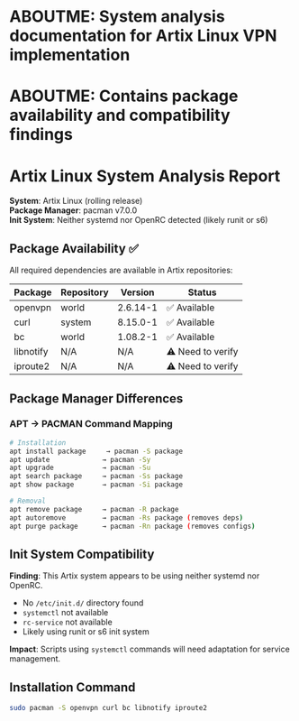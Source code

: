 # ABOUTME: System analysis documentation for Artix Linux VPN implementation
# ABOUTME: Contains package availability and compatibility findings

# Artix Linux System Analysis Report

**System**: Artix Linux (rolling release)  
**Package Manager**: pacman v7.0.0  
**Init System**: Neither systemd nor OpenRC detected (likely runit or s6)  

## Package Availability ✅

All required dependencies are available in Artix repositories:

| Package | Repository | Version | Status |
|---------|------------|---------|---------|
| openvpn | world | 2.6.14-1 | ✅ Available |
| curl | system | 8.15.0-1 | ✅ Available |
| bc | world | 1.08.2-1 | ✅ Available |
| libnotify | N/A | N/A | ⚠️ Need to verify |
| iproute2 | N/A | N/A | ⚠️ Need to verify |

## Package Manager Differences

### APT → PACMAN Command Mapping
```bash
# Installation
apt install package     → pacman -S package
apt update             → pacman -Sy
apt upgrade            → pacman -Su
apt search package     → pacman -Ss package
apt show package       → pacman -Si package

# Removal
apt remove package     → pacman -R package
apt autoremove         → pacman -Rs package (removes deps)
apt purge package      → pacman -Rn package (removes configs)
```

## Init System Compatibility

**Finding**: This Artix system appears to be using neither systemd nor OpenRC.
- No `/etc/init.d/` directory found
- `systemctl` not available
- `rc-service` not available
- Likely using runit or s6 init system

**Impact**: Scripts using `systemctl` commands will need adaptation for service management.

## Installation Command
```bash
sudo pacman -S openvpn curl bc libnotify iproute2
```